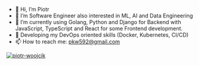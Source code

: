 - 👋 Hi, I’m Piotr
- 👀 I’m Software Engineer also interested in ML, AI and Data Engineering
- 🌱 I’m currently using Golang, Python and Django for Backend with JavaScript, TypeScript and React for some Frontend development.
- 🌱 Developing my DevOps oriented skills (Docker, Kubernetes, CI/CD)
- 📫 How to reach me: pkw592@gmail.com

<a href="https://github.com/piotr-woojcik">
  <img align="center" src="https://github-readme-stats.vercel.app/api/top-langs?username=piotr-woojcik&show_icons=true&locale=en&layout=compact" alt="piotr-woojcik" />
</a>

